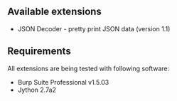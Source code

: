 ## Available extensions ##
  * JSON Decoder - pretty print JSON data (version 1.1)

## Requirements ##
All extensions are being tested with following software:
  * Burp Suite Professional v1.5.03
  * Jython 2.7a2